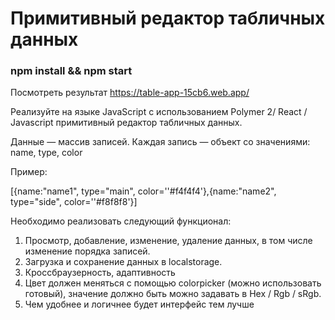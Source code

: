 # Примитивный редактор табличных данных
### npm install && npm start


Посмотреть результат
https://table-app-15cb6.web.app/


Реализуйте на языке JavaScript с использованием Polymer 2/ React / Javascript примитивный редактор табличных данных. 

Данные — массив записей. Каждая запись — объект со значениями: name, type, color

Пример:

[{name:"name1", type="main", color=''#f4f4f4'},{name:"name2", type="side", color=''#f8f8f8'}]

Необходимо реализовать следующий функционал:

1. Просмотр, добавление, изменение, удаление данных, в том числе изменение порядка записей.
2. Загрузка и сохранение данных в localstorage.
3. Кроссбраузерность, адаптивность
4. Цвет должен меняться с помощью colorpicker (можно использовать готовый), значение должно быть можно задавать в Hex / Rgb / sRgb.
5. Чем удобнее и логичнее будет интерфейс тем лучше
